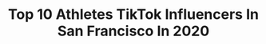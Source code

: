 ---
title: Top 10 Athletes TikTok Influencers In San Francisco In 2020
description: >-
  Find top athletes TikTok influencers in San Francisco in 2020. Most popular hashtags: #fypage #gotthisforyou #duet #greenscreen.
platform: TikTok
profiles:
  - username: "itsumarc7"
    fullname: >-
      Umar Cassim
    location: "United States"
    followers: 62023
    engagement: 1775
    commentsToLikes: 0.030436
    id: ck80crtaqauk70j78j3u2qq3i
    verified: false
    hashtags: "#curlyhaircheck, #sneakerheads, #curlyheads, #muslim"
  - username: "paigepittlerrrrr"
    fullname: >-
      paigepittlerrrrr
    location: "United States"
    followers: 4389
    engagement: 744
    commentsToLikes: 0.048957
    id: ck8j7dg2odwi80j78jae3cy1b
    verified: false
    hashtags: "#albumchallenge, #singlecheck, #family, #gotthisforyou"
  - username: "nicolekonsta"
    fullname: >-
      Nicole Konsta
    location: "United States"
    followers: 2996
    engagement: 498
    commentsToLikes: 0.021045
    id: ck8qj4o0obu2l0j78dpr754bz
    verified: false
    hashtags: "#city, #love, #party, #rider"
  - username: "adamkrimmel"
    fullname: >-
      Adam Krimmel
    location: "United States"
    followers: 20457
    engagement: 2242
    commentsToLikes: 0.021769
    id: ck9n8rki38tyw0j78wisvoqau
    verified: false
    hashtags: "#animals, #dogs, #hungary, #music"
  - username: "sadikfitness"
    fullname: >-
      Sadik Hadzovic
    location: "United States"
    followers: 21596
    engagement: 524
    commentsToLikes: 0.023698
    id: ck9kegkrwysvx0j78zzeuzoaf
    verified: false
    hashtags: "#pose, #lifestyle, #aesthetics, #hustle"
  - username: "tee_higgins5"
    fullname: >-
      Tee Higgins
    location: "United States"
    followers: 49336
    engagement: 1199
    commentsToLikes: 0.016026
    id: ck94l48tmxpge0j7838if7uw2
    verified: true
    hashtags: "#hypemeup, #bringitback, #toosieslide, #duet"
  - username: "bennettmlittle"
    fullname: >-
      Bennett Little
    location: "United States"
    followers: 10853
    engagement: 2015
    commentsToLikes: 0.074706
    id: ckajkoat1re7m0i782zm5fo33
    verified: false
    hashtags: "#greenscreen, #kehlani, #outerbanks, #corona"
  - username: "christianscalhoun"
    fullname: >-
      Christian Calhoun
    location: "United States"
    followers: 92530
    engagement: 2294
    commentsToLikes: 0.021306
    id: ck8kjj18huzcc0j78oqgorqcj
    verified: false
    hashtags: ""
  - username: "timstuh"
    fullname: >-
      Timothy Campbell 🚀
    location: "United States"
    followers: 97535
    engagement: 1361
    commentsToLikes: 0.109293
    id: cka0la3msq3zr0i789la6x6ay
    verified: false
    hashtags: "#killerinstinct, #vibewithme, #awol, #mixer"
  - username: "durdentripp"
    fullname: >-
      thetrippdurden
    location: "United States"
    followers: 93425
    engagement: 2388
    commentsToLikes: 0.028627
    id: ck9nmvvnwmbgm0j78lhd354q0
    verified: false
    hashtags: "#xyzbca, #homeproject, #tiktokrestarea, #itsaremix"
---